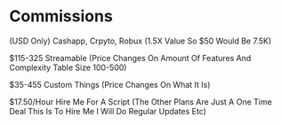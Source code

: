 # Commissions

(USD Only) Cashapp, Crpyto, Robux (1.5X Value So $50 Would Be 7.5K)

$115-325 Streamable (Price Changes On Amount Of Features And Complexity Table Size 100-500)

$35-455 Custom Things (Price Changes On What It Is)

$17.50/Hour Hire Me For A Script (The Other Plans Are Just A One Time Deal This Is To Hire Me I Will Do Regular Updates Etc)
